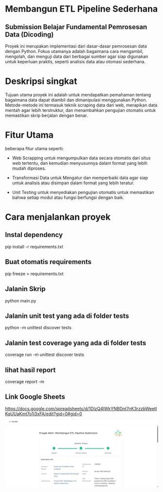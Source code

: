 # Membangun ETL Pipeline Sederhana
## Submission Belajar Fundamental Pemrosesan Data (Dicoding)

Proyek ini merupakan implementasi dari dasar-dasar pemrosesan data dengan Python. Fokus utamanya adalah bagaimana cara mengambil, mengolah, dan menguji data dari berbagai sumber agar siap digunakan untuk keperluan praktis, seperti analisis data atau otomasi sederhana.

# Deskripsi singkat

Tujuan utama proyek ini adalah untuk mendapatkan pemahaman tentang bagaimana data dapat diambil dan dimanipulasi menggunakan Python. Metode-metode ini termasuk teknik scraping data dari web, merapikan data mentah agar lebih terstruktur, dan menambahkan pengujian otomatis untuk memastikan skrip berjalan dengan benar.

# Fitur Utama

beberapa fitur utama seperti:

- Web Scrapping untuk mengumpulkan data secara otomatis dari situs web tertentu, dan kemudian menyusunnya dalam format yang lebih mudah diproses.

- Transformasi Data untuk Mengatur dan memperbaiki data agar siap untuk analisis atau disimpan dalam format yang lebih teratur.

- Unit Testing untuk menyediakan pengujian otomatis untuk memastikan bahwa setiap modul atau fungsi berfungsi dengan baik.

# Cara menjalankan proyek

## Instal dependency

pip install -r requirements.txt

## Buat otomatis requirements

pip freeze > requirements.txt

## Jalanin Skrip

python main.py

## Jalanin unit test yang ada di folder tests

python -m unittest discover tests

## Jalanin test coverage yang ada di folder tests

coverage run -m unittest discover tests

## lihat hasil report

coverage report -m

## Link Google Sheets

<https://docs.google.com/spreadsheets/d/1DlzQ4lWkYNBDnt7nK3rzzbWeetIKqUUaKmt7o1j3xFA/edit?gid=0#gid=0>

![Deskripsi Gambar](https://raw.githubusercontent.com/XzyanQi/Simple-ETL-Pipeline/main/Nilai.jpg)
